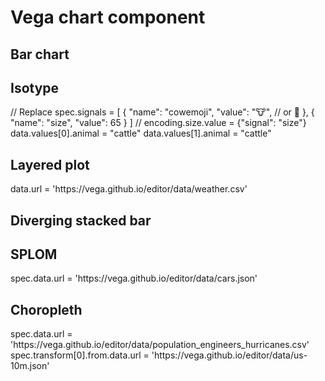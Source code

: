 # Vega chart component

<!-- markdownlint-disable MD033 -->

## Bar chart

<vega-chart spec="https://vega.github.io/vega/examples/bar-chart.vg.json">
</vega-chart>

## Isotype

<vega-chart spec="https://vega.github.io/editor/spec/vega-lite/isotype_bar_chart_emoji.vl.json" animal="PIG">
  // Replace
  spec.signals = [
    {
      "name": "cowemoji",
      "value": "🐮",   // or 🐄
    },
    {
      "name": "size",
      "value": 65
    }
  ]
  // encoding.size.value = {"signal": "size"}
  data.values[0].animal = "cattle"
  data.values[1].animal = "cattle"
</vega-chart>

## Layered plot

<vega-chart spec="https://vega.github.io/editor/spec/vega-lite/layer_dual_axis.vl.json">
  data.url = 'https://vega.github.io/editor/data/weather.csv'
</vega-chart>

## Diverging stacked bar

<vega-chart spec="https://vega.github.io/editor/spec/vega-lite/bar_diverging_stack_transform.vl.json">
</vega-chart>

## SPLOM

<vega-chart spec="https://vega.github.io/editor/spec/vega-lite/interactive_splom.vl.json">
  spec.data.url = 'https://vega.github.io/editor/data/cars.json'
</vega-chart>

## Choropleth

<vega-chart spec="https://vega.github.io/editor/spec/vega-lite/geo_repeat.vl.json">
  spec.data.url = 'https://vega.github.io/editor/data/population_engineers_hurricanes.csv'
  spec.transform[0].from.data.url = 'https://vega.github.io/editor/data/us-10m.json'
</vega-chart>
